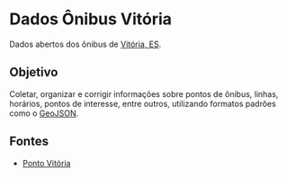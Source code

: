 Dados Ônibus Vitória
==================

Dados abertos dos ônibus de [Vitória, ES](http://pt.wikipedia.org/Vitória).

Objetivo
------------------

Coletar, organizar e corrigir informações sobre pontos de ônibus, linhas, horários, pontos de interesse,
entre outros, utilizando formatos padrões como o [GeoJSON](http://geojson.org/).

Fontes
------------------
- [Ponto Vitória](http://rast.vitoria.es.gov.br/pontovitoria/) 

